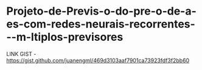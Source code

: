# Projeto-de-Previs-o-do-pre-o-de-a-es-com-redes-neurais-recorrentes---m-ltiplos-previsores

LINK GIST - https://gist.github.com/juanengml/469d3103aaf7901ca73923fdf3f2bb60
